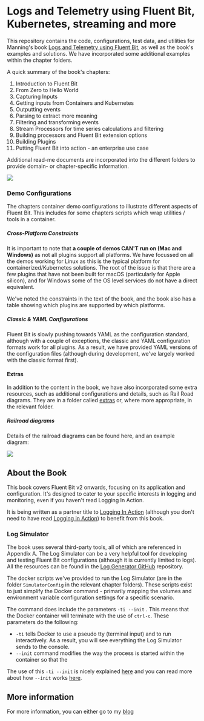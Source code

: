 # Logs and Telemetry using Fluent Bit, Kubernetes, streaming and more
This repository contains the code, configurations, test data, and utilities for Manning's book [Logs and Telemetry using Fluent Bit]([https://www.manning.com/books/fluent-bit-with-kubernetes?utm_source=Phil&utm_medium=affiliate](https://www.manning.com/books/logs-and-telemetry?utm_source=Phil&utm_medium=affiliate)), as well as the book's examples and solutions. We have incorporated some additional examples within the chapter folders.

A quick summary of the book's chapters:

1. Introduction to Fluent Bit
2. From Zero to Hello World
3. Capturing Inputs
4. Getting inputs from Containers and Kubernetes
5. Outputting events
6. Parsing to extract more meaning
7. Filtering and transforming events
8. Stream Processors for time series calculations and filtering
9. Building processors and Fluent Bit extension options
10. Building Plugins
11. Putting Fluent Bit into action - an enterprise use case

Additional read-me documents are incorporated into the different folders to provide domain- or chapter-specific information.

![](https://mp3muncher.files.wordpress.com/2023/11/front-cover-meap-sponsored.png?w=529)

### Demo Configurations

The chapters container demo configurations to illustrate different aspects of Fluent Bit.  This includes for some chapters scripts which wrap utilities / tools in a container. 

##### Cross-Platform Constraints

It is important to note that **a couple of demos CAN'T run on  (Mac and Windows)** as not all plugins support all platforms. We have focussed on all the demos working for Linux as this is the typical platform for containerized/Kubernetes solutions. The root of the issue is that there are a few plugins that have not been built for macOS (particularly for Apple silicon), and for Windows some of the OS level services do not have a direct equivalent.

We've noted the constraints in the text of the book, and the book also has a table showing which plugins are supported by which platforms.

##### Classic & YAML Configurations

Fluent Bit is slowly pushing towards YAML as the configuration standard, although with a couple of exceptions, the classic and YAML configuration formats work for all plugins. As a result, we have provided YAML versions of the configuration files (although during development, we've largely worked with the classic format first).

#### Extras

In addition to the content in the book, we have also incorporated some extra resources, such as additional configurations and details, such as Rail Road diagrams.  They are in a folder called [extras](https://github.com/mp3monster/Logs-and-Telemetry--Using-Fluent-Bit/tree/main/extras) or, where more appropriate, in the relevant folder.

##### Railroad diagrams

Details of the railroad diagrams can be found here, and an example diagram:

![](https://github.com/mp3monster/Logs-and-Telemetry--Using-Fluent-Bit/blob/main/extras/Syntax%20RailRoad%20Diagrams/Classic%20Configuration%20Format%20Railroad%20Diagram.png?raw=true)

## About the Book
This book covers Fluent Bit v2 onwards, focusing on its application and configuration. It's designed to cater to your specific interests in logging and monitoring, even if you haven't read Logging In Action.

It is being written as a partner title to [Logging In Action](https://www.manning.com/books/logging-in-action?a_aid=Phil) (although you don't need to have read [Logging in Action](https://www.manning.com/books/logging-in-action?a_aid=Phil)) to benefit from this book.



### Log Simulator

The book uses several third-party tools, all of which are referenced in Appendix A. The Log Simulator can be a very helpful tool for developing and testing Fluent Bit configurations (although it is currently limited to logs). All the resources can be found in the [Log Generator GitHub](https://github.com/mp3monster/LogGenerator) repository.

The docker scripts we've provided to run the Log Simulator (are in the folder `SimulatorConfig` in the relevant chapter folders). These scripts exist to just simplify the Docker command - primarily mapping the volumes and environment variable configuration settings for a specific scenario.

The command does include the parameters `-ti --init` .  This means that the Docker container will terminate with the use of `ctrl-c`.  These parameters do the following:

- `-ti` tells Docker to use a pseudo tty (terminal input) and to run interactively. As a result, you will see everything the Log Simulator sends to the console.
- `--init` command modifies the way the process is started within the container so that the 

The use of this `-ti --init` is nicely explained [here](https://www.baeldung.com/ops/docker-init-parameter) and you can read more about how `--init` works [here](https://github.com/krallin/tini).



## More information

For more information, you can either go to my [blog](https://blog.mp3monster.org/publication-contributions/fluent-bit-with-kubernetes/)
